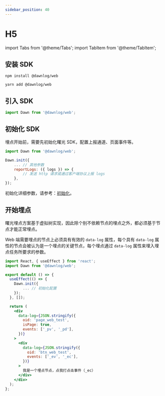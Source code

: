 ```yaml
---
sidebar_position: 40
---
```


# H5

import Tabs from '@theme/Tabs';
import TabItem from '@theme/TabItem';

## 安装 SDK

<Tabs>
<TabItem value="npm" label="npm">

```shell
npm install @dawnlog/web
```

</TabItem>
<TabItem value="yarn" label="yarn">

```shell
yarn add @dawnlog/web
```

</TabItem>
</Tabs>

## 引入 SDK

```js
import Dawn from '@dawnlog/web';
```

## 初始化 SDK

埋点开始前，需要先初始化曙光 SDK，配置上报通道、页面事件等。

```jsx
import Dawn from '@dawnlog/web';

Dawn.init({
    ... // 其他参数
    reportLogs: ({ logs }) => {
        // 发送 http 请求或通过客户端协议上报 logs
    },
});
```

初始化详细参数，请参考：<a target="_blank" href="/docs/H5/advance-feature#初始化">初始化</a>。

## 开始埋点

曙光埋点方案基于虚拟树实现，因此除个别不依赖节点的埋点之外，都必须基于节点才能正常埋点。

Web 端需要埋点的节点上必须具有有效的 `data-log` 属性，每个具有 `data-log` 属性的节点会被认为是一个埋点的关键节点，每个埋点通过 `data-log` 属性来埋入埋点任务所要求的参数。

```jsx
import React, { useEffect } from 'react';
import Dawn from '@dawnlog/web';

export default () => {
  useEffect(() => {
    Dawn.init({
        ... // 初始化配置
    });
  }, []);

  return (
    <div
      data-log={JSON.stringify({
        oid: 'page_web_test',
        isPage: true,
        events: ['_pv', '_pd'],
      })}
    >
      <div
        data-log={JSON.stringify({
          oid: 'btn_web_test',
          events: ['_ev', '_ec'],
        })}
      >
        我是一个埋点节点，点我打点击事件（_ec）
      </div>
    </div>
  );
};
```